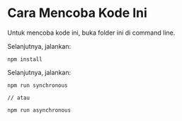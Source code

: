 # Cara Mencoba Kode Ini

Untuk mencoba kode ini, buka folder ini di command line.

Selanjutnya, jalankan:

```
npm install
```

Selanjutnya, jalankan:

```
npm run synchronous

// atau

npm run asynchronous
```
